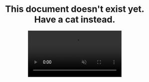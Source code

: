 <div style="text-align:center;">
    <h1>
        This document doesn't exist yet.<br>
        Have a cat instead.
    </h1>
    <video src="https://i.imgur.com/2n1IvgN.mp4" style="max-height:500px" autoplay muted loop>
</div>